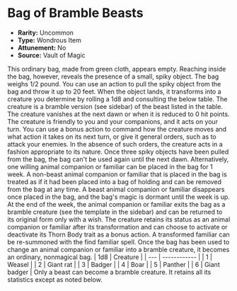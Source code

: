 # Bag of Bramble Beasts

- **Rarity:** Uncommon
- **Type:** Wondrous Item
- **Attunement:** No
- **Source:** Vault of Magic

This ordinary bag, made from green cloth, appears empty. Reaching inside the bag, however, reveals the presence of a small, spiky object. The bag weighs 1/2 pound. You can use an action to pull the spiky object from the bag and throw it up to 20 feet. When the object lands, it transforms into a creature you determine by rolling a 1d8 and consulting the below table. The creature is a bramble version (see sidebar) of the beast listed in the table. The creature vanishes at the next dawn or when it is reduced to 0 hit points. The creature is friendly to you and your companions, and it acts on your turn. You can use a bonus action to command how the creature moves and what action it takes on its next turn, or give it general orders, such as to attack your enemies. In the absence of such orders, the creature acts in a fashion appropriate to its nature. Once three spiky objects have been pulled from the bag, the bag can't be used again until the next dawn. Alternatively, one willing animal companion or familiar can be placed in the bag for 1 week. A non-beast animal companion or familiar that is placed in the bag is treated as if it had been placed into a bag of holding and can be removed from the bag at any time. A beast animal companion or familiar disappears once placed in the bag, and the bag's magic is dormant until the week is up. At the end of the week, the animal companion or familiar exits the bag as a bramble creature (see the template in the sidebar) and can be returned to its original form only with a wish. The creature retains its status as an animal companion or familiar after its transformation and can choose to activate or deactivate its Thorn Body trait as a bonus action. A transformed familiar can be re-summoned with the find familiar spell. Once the bag has been used to change an animal companion or familiar into a bramble creature, it becomes an ordinary, nonmagical bag. | 1d8 | Creature |
| --- | ------------ |
| 1 | Weasel |
| 2 | Giant rat |
| 3 | Badger |
| 4 | Boar |
| 5 | Panther |
| 6 | Giant badger | Only a beast can become a bramble creature. It retains all its statistics except as noted below.
